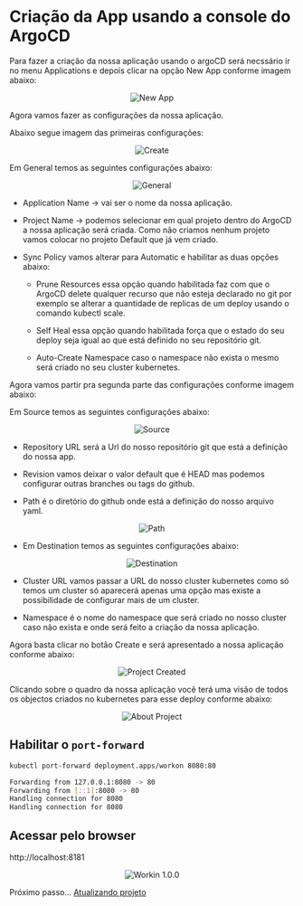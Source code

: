 # Criação da App usando a console do ArgoCD

Para fazer a criação da nossa aplicação usando o argoCD será necssário ir no menu Applications e depois clicar na opção New App conforme imagem abaixo:

<div align="center">

![New App](../GitOps-ArgoCD/images/new-app.png)

</div>

Agora vamos fazer as configurações da nossa aplicação. 

Abaixo segue imagem das primeiras configurações:

<div align="center">

![Create](../GitOps-ArgoCD/images/create.png)

</div>

Em General temos as seguintes configurações abaixo:

<div align="center">

![General](../GitOps-ArgoCD/images/general.png)

</div>

- Application Name -> vai ser o nome da nossa aplicação.

- Project Name -> podemos selecionar em qual projeto dentro do ArgoCD a nossa aplicação será criada. Como não criamos nenhum projeto vamos colocar no projeto Default que já vem criado.

- Sync Policy vamos alterar para Automatic e habilitar as duas opções abaixo:

    - Prune Resources essa opção quando habilitada faz com que o ArgoCD delete qualquer recurso que não esteja declarado no git por exemplo se alterar a quantidade de replicas de um deploy usando o comando kubectl scale.

    - Self Heal essa opção quando habilitada força que o estado do seu deploy seja igual ao que está definido no seu repositório git.

    - Auto-Create Namespace caso o namespace não exista o mesmo será criado no seu cluster kubernetes.

Agora vamos partir pra segunda parte das configurações conforme imagem abaixo:


Em Source temos as seguintes configurações abaixo:

<div align="center">

![Source](../GitOps-ArgoCD/images/source.png)

</div>


- Repository URL será a Url do nosso repositório git que está a definição do nossa app.

- Revision vamos deixar o valor default que é HEAD mas podemos configurar outras branches ou tags do github.

- Path é o diretório do github onde está a definição do nosso arquivo yaml.

<div align="center">

![Path](../GitOps-ArgoCD/images/path.png)

</div>

- Em Destination temos as seguintes configurações abaixo:

<div align="center">

![Destination](../GitOps-ArgoCD/images/destination.png)

</div>

- Cluster URL vamos passar a URL do nosso cluster kubernetes como só temos um cluster só aparecerá apenas uma opção mas existe a possibilidade de configurar mais de um cluster.

- Namespace é o nome do namespace que será criado no nosso cluster caso não exista e onde será feito a criação da nossa aplicação.


Agora basta clicar no botão Create e será apresentado a nossa aplicação conforme abaixo:

<div align="center">

![Project Created](../GitOps-ArgoCD/images/project-created.png)

</div>

Clicando sobre o quadro da nossa aplicação você terá uma visão de todos os objectos criados no kubernetes para esse deploy conforme abaixo:

<div align="center">

![About Project](../GitOps-ArgoCD/images/project-created.png)

</div>

## Habilitar o `port-forward`

```bash
kubectl port-forward deployment.apps/workon 8080:80

Forwarding from 127.0.0.1:8080 -> 80
Forwarding from [::1]:8080 -> 80
Handling connection for 8080
Handling connection for 8080
```

## Acessar pelo browser

http://localhost:8181

<div align="center">

![Workin 1.0.0](../GitOps-ArgoCD/images/working-1.0.0.png)

</div>

Próximo passo... [Atualizando projeto](update.md)





